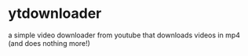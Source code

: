 # ytdownloader
a simple video downloader from youtube that downloads videos in mp4 (and does nothing more!)
